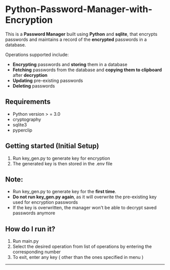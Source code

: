 # Python-Password-Manager-with-Encryption
This is a **Password Manager** built using **Python** and **sqlite**, that encrypts passwords and maintains a record of the **encrypted** passwords in a database.

Operations supported include:

- **Encrypting** passwords and **storing** them in a database
- **Fetching** passwords from the database and **copying them to clipboard** after **decryption**
- **Updating** pre-existing passwords
- **Deleting** passwords

## Requirements
- Python version > = 3.0
- cryptography
- sqlite3
- pyperclip

## Getting started (Initial Setup)
1. Run key_gen.py to generate key for encryption
2. The generated key is then stored in the .env file

## Note: 
- Run key_gen.py to generate key for the **first time**. 
- **Do not run key_gen.py again**, as it will overwrite the pre-existing key used for encryption passwords
- If the key is overwritten, the manager won't be able to decrypt saved passwords anymore

## How do I run it?
1. Run main.py
2. Select the desired operation from list of operations by entering the corresponding number
3. To exit, enter any key ( other than the ones specified in menu )

---

